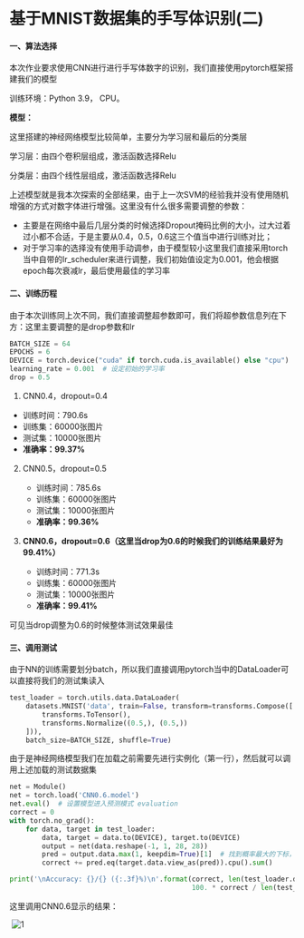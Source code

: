 # 基于MNIST数据集的手写体识别(二)

#### 一、算法选择

​	本次作业要求使用CNN进行进行手写体数字的识别，我们直接使用pytorch框架搭建我们的模型

训练环境：Python 3.9， CPU。

**模型：**

这里搭建的神经网络模型比较简单，主要分为学习层和最后的分类层

学习层：由四个卷积层组成，激活函数选择Relu

分类层：由四个线性层组成，激活函数选择Relu

上述模型就是我本次探索的全部结果，由于上一次SVM的经验我并没有使用随机增强的方式对数字体进行增强。这里没有什么很多需要调整的参数：

- 主要是在网络中最后几层分类的时候选择Dropout掩码比例的大小，过大过着过小都不合适，于是主要从0.4，0.5，0.6这三个值当中进行训练对比；
- 对于学习率的选择没有使用手动调参，由于模型较小这里我们直接采用torch当中自带的lr_scheduler来进行调整，我们初始值设定为0.001，他会根据epoch每次衰减lr，最后使用最佳的学习率

#### 二、训练历程

​	由于本次训练同上次不同，我们直接调整超参数即可，我们将超参数信息列在下方：这里主要调整的是drop参数和lr

```python
BATCH_SIZE = 64
EPOCHS = 6 
DEVICE = torch.device("cuda" if torch.cuda.is_available() else "cpu")
learning_rate = 0.001  # 设定初始的学习率
drop = 0.5
```

1.  CNN0.4，dropout=0.4

   - 训练时间：790.6s
   - 训练集：60000张图片
   - 测试集：10000张图片
   - **准确率：99.37%**
2. CNN0.5，dropout=0.5

   - 训练时间：785.6s
   - 训练集：60000张图片
   - 测试集：10000张图片
   - **准确率：99.36%**
3. **CNN0.6，dropout=0.6（这里当drop为0.6的时候我们的训练结果最好为99.41%）**
   - 训练时间：771.3s
   - 训练集：60000张图片
   - 测试集：10000张图片
   - **准确率：99.41%**

可见当drop调整为0.6的时候整体测试效果最佳

#### 三、调用测试

​	由于NN的训练需要划分batch，所以我们直接调用pytorch当中的DataLoader可以直接将我们的测试集读入

```python
test_loader = torch.utils.data.DataLoader(
    datasets.MNIST('data', train=False, transform=transforms.Compose([
        transforms.ToTensor(),
        transforms.Normalize((0.5,), (0.5,))
    ])),
    batch_size=BATCH_SIZE, shuffle=True)
```

​	由于是神经网络模型我们在加载之前需要先进行实例化（第一行），然后就可以调用上述加载的测试数据集

```python
net = Module()
net = torch.load('CNN0.6.model')
net.eval()  # 设置模型进入预测模式 evaluation
correct = 0
with torch.no_grad():  
    for data, target in test_loader:
        data, target = data.to(DEVICE), target.to(DEVICE)
        output = net(data.reshape(-1, 1, 28, 28))
        pred = output.data.max(1, keepdim=True)[1]  # 找到概率最大的下标，为输出值
        correct += pred.eq(target.data.view_as(pred)).cpu().sum() 

print('\nAccuracy: {}/{} ({:.3f}%)\n'.format(correct, len(test_loader.dataset),
                                             100. * correct / len(test_loader.dataset)))
```

这里调用CNN0.6显示的结果：

​	![1](H:\digitData2\gitlab\1.png)
